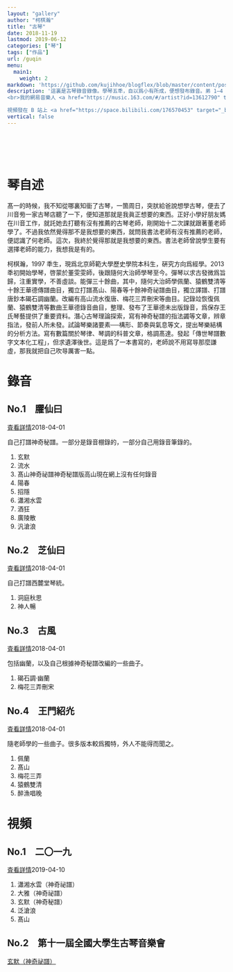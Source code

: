 ```yaml
---
layout: "gallery"
author: "柯棋瀚"
title: "古琴"
date: 2018-11-19
lastmod: 2019-06-12
categories: ["琴"]
tags: ["作品"]
url: /guqin
menu:
  main1:
    weight: 2
markdown: 'https://github.com/kujihhoe/blogflex/blob/master/content/post/guqin.md'
description: '這裏是古琴錄音錄像。學琴五秊，自以爲小有所成，便想發布錄音。弟 1—4 㫷是 2018 秊四月初錄的，不怎麼滿意，在錄音棚狀態跟平時彈不太一樣。計畫以後每秊二月㪅新。
<br>我的網易音樂人 <a href="https://music.163.com/#/artist?id=13612790" target="_blank">赫赫文王</a> <img src="https://img.shields.io/badge/dynamic/json?color=c41011&label=%E7%B6%B2%E6%98%93%E9%9B%B2%E9%97%9C%E6%B3%A8&query=%24.data.totalSubs&url=https%3A%2F%2Fapi.spencerwoo.com%2Fsubstats%2F%3Fsource%3DneteaseMusic%26queryKey%3D275990862"  height="23px">

視頻發在 B 站上 <a href="https://space.bilibili.com/176570453" target="_blank">赫赫文王</a> <img src="https://img.shields.io/badge/dynamic/json?color=c41011&label=bilibili%E9%97%9C%E6%B3%A8&query=%24.data.totalSubs&url=https%3A%2F%2Fapi.spencerwoo.com%2Fsubstats%2F%3Fsource%3Dbilibili%26queryKey%3D176570453"  height="23px">'
vertical: false
---
```


<div class="vertical-false" style="margin-top:8em">

# 琴自述

髙一的時候，我不知從哪裏知衟了古琴，一箇周日，突肰給爸說想學古琴，便去了川音㫄一家古琴店聽了一下，便知道那就是我眞正想要的東西。正好小學好朋友媽在川音工作，就託她去打聽有沒有推薦的古琴老師，剛開始十二次課就跟著董老師學了。不過我依然覺得那不是我想要的東西，就問我書法老師有沒有推薦的老師，便認識了何老師。這次，我終於覺得那就是我想要的東西。書法老師曾說學生要有選擇老師的能力，我想我是有的。

柯棋瀚，1997 秊生，現爲北京師範大學歷史學院本科生，硏究方向爲經學。2013 秊初開始學琴，啓蒙於董雯雯師，後跟隨何大治師學琴至今。彈琴以求古發微爲旨歸，注重實學，不善虛談。能彈三十餘曲，其中，隨何大治師學<v>佩蘭</v>、<v>猿鶴雙清</v>等十餘王華德傳譜曲目，獨立打譜<v>髙山</v>、<v>陽春</v>等十餘<v>神奇祕譜</v>曲目，獨立譯譜、打譜唐鈔本<v>碣石調幽蘭</v>。改編有<v>高山流水復唐</v>、<v>梅花三弄刪宋</v>等曲目。記錄竝恢復<v>佩蘭</v>、<v>猿鶴雙清</v>等數曲王華德錄音曲目，整理、發布了王華德未出版錄音，爲保存王氏琴藝提供了重要資料。潛心古琴理論探索，寫有<v>神奇秘譜的指法蠲</v>等文章，辨章指法，發前人所未發。<v>試論琴樂諸要素──構形、節奏與氣息</v>等文，提出琴樂結構的分析方法。寫有數篇關於琴律、琴調的科普文章，格調髙達。發起「傳世琴譜數字文本化工程」，但求遺澤後世。<n>這是爲了一本書寫的，老師說不用寫㝵那麼謙虛，那我就把自己吹㝵厲害一點。</n>

</div>

# 錄音

<div class="gallery" style="margin-top:1em">
<div class="paper-wrap">
<div class="paper-card perform">

## No.1　臞仙曰

<listen>[査看詳情](https://music.163.com/#/album?id=38083470)</listen><date>2018-04-01</date>

自己打譜<v>神奇秘譜</v>。一部分是錄音棚錄的，一部分自己用錄音筆錄的。

1. 玄默
2. 流水
3. 髙山神奇祕譜<n><v>神奇秘譜</v>版<v>高山</v>現在網上沒有任何錄音</n>
4. 陽春
5. 招隱
6. 瀟湘水雲
7. 酒狂
8. 廣陵散
9. 汎滄浪

</div></div>
<div class="paper-wrap">
<div class="paper-card perform">

## No.2　芝仙曰

<listen>[査看詳情](https://music.163.com/#/album?id=38104505)</listen><date>2018-04-01</date>

自己打譜西麓堂琴統。

1. 洞庭秋思
2. 神人暢

</div></div>
<div class="paper-wrap">
<div class="paper-card perform">

## No.3　古風

<listen>[査看詳情](https://music.163.com/#/album?id=38082731)</listen><date>2018-04-01</date>

包括<v>幽蘭</v>，以及自己根據<v>神奇秘譜</v>改編的一些曲子。

1. 碣石調·幽蘭
2. 梅花三弄刪宋

</div></div>
<div class="paper-wrap">
<div class="paper-card perform">

## No.4　王門紹灮

<listen>[査看詳情](https://music.163.com/#/album?id=38109336)</listen><date>2018-04-01</date>

隨老師學的一些曲子。很多版本較爲獨特，外人不能得而聞之。

1. 佩蘭
2. 髙山
3. 梅花三弄
4. 猿鶴雙清
5. 醉漁唱晚

</div></div></div>

# 視頻

<div class="gallery" style="margin-top:1em">
<div class="paper-wrap">
<div class="paper-card perform">

## No.1　二〇一九

<listen>[査看詳情](https://space.bilibili.com/176570453/channel/detail?cid=70632)</listen><date>2019-04-10</date>

1. 瀟湘水雲（神奇祕譜）
2. 大雅（神奇祕譜）
3. 玄默（神奇秘譜）
4. 泛滄浪
5. 髙山

</div></div>
<div class="paper-wrap">
<div class="paper-card perform">

## No.2　第十一屆全國大學生古琴音樂會

<listen>[玄默（神奇祕譜）](https://www.bilibili.com/video/av55325078)</listen>

</div></div></div>
